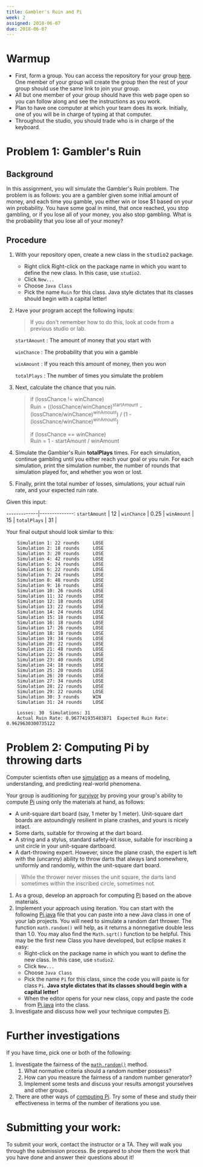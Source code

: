 ```yaml
---
title: Gambler's Ruin and Pi
week: 2
assigned: 2018-06-07
due: 2018-06-07
---
```



# Warmup

* First, form a group. You can access the repository for your group <a href="https://classroom.github.com/g/J6cYsawt">here</a>. One member of your group will create the group then the rest of your group should use the same link to join your group.
* All but one member of your group should have this web page open so you can follow along and see the instructions as you work.
* Plan to have one computer at which your team does its work. Initially, one of you will be in charge of typing at that computer.
* Throughout the studio, you should trade who is in charge of the keyboard.

# Problem 1: Gambler\'s Ruin

## Background
In this assignment, you will simulate the Gambler\'s Ruin problem. The problem is as follows: you are a gambler 
given some initial amount of money, and each time you gamble, you either win or lose $1 based on your win probability. 
You have some goal in mind, that once reached, you stop gambling, or if you lose all of your money, you also 
stop gambling. What is the probability that you lose all of your money?

## Procedure

1. With your repository open, create a new class in the <KBD>studio2</KBD> package.
	* Right click Right-click on the package name in which you want to define the new class. In this case, use `studio2`.
	* Click `New...`
	* Choose `Java Class`
	* Pick the name `Ruin` for this class. Java style dictates that its classes should begin with a capital letter!
	
2. Have your program accept the following inputs:

	> If you don\'t remember how to do this, look at code from a previous studio or lab.
	
	`startAmount`
	: The amount of money that you start with
	
	`winChance`
	: The probability that you win a gamble
	
	`winAmount`
	: If you reach this amount of money, then you won
	
	`totalPlays`
	: The number of times you simulate the problem
3. Next, calculate the chance that you ruin.

	> if (lossChance != winChance)<br>
	> Ruin = ((lossChance/winChance)<sup>startAmount</sup> - (lossChance/winChance)<sup>winAmount</sup>) / (1 - (lossChance/winChance)<sup>winAmount</sup>)
	> <br><br>
	> if (lossChance == winChance)<br>
	> Ruin = 1 - startAmount / winAmount
4. Simulate the Gambler\'s Ruin **totalPlays** times. For each simulation, continue gambling until you 
	either reach your goal or you ruin. For each simulation, print the simulation number, the number of rounds that 
	simulation played for, and whether you won or lost.
5. Finally, print the total number of losses, simulations, your actual ruin rate, and your 
	expected ruin rate.

Given this input:

-------------|--------------:
`startAmount` | 12 |
`winChance`  | 0.25 |
`winAmount` | 15 |
`totalPlays` | 31 |


Your final output should look similar to this:

		Simulation 1: 22 rounds  	LOSE
		Simulation 2: 18 rounds  	LOSE
		Simulation 3: 20 rounds  	LOSE
		Simulation 4: 42 rounds  	LOSE
		Simulation 5: 24 rounds  	LOSE
		Simulation 6: 22 rounds  	LOSE
		Simulation 7: 24 rounds  	LOSE
		Simulation 8: 48 rounds  	LOSE
		Simulation 9: 16 rounds  	LOSE
		Simulation 10: 26 rounds  	LOSE
		Simulation 11: 32 rounds  	LOSE
		Simulation 12: 18 rounds  	LOSE
		Simulation 13: 22 rounds  	LOSE
		Simulation 14: 24 rounds  	LOSE
		Simulation 15: 18 rounds  	LOSE
		Simulation 16: 18 rounds  	LOSE
		Simulation 17: 26 rounds  	LOSE
		Simulation 18: 18 rounds  	LOSE
		Simulation 19: 34 rounds  	LOSE
		Simulation 20: 22 rounds  	LOSE
		Simulation 21: 48 rounds  	LOSE
		Simulation 22: 26 rounds  	LOSE
		Simulation 23: 40 rounds  	LOSE
		Simulation 24: 18 rounds  	LOSE
		Simulation 25: 20 rounds  	LOSE
		Simulation 26: 20 rounds  	LOSE
		Simulation 27: 34 rounds  	LOSE
		Simulation 28: 22 rounds  	LOSE
		Simulation 29: 22 rounds  	LOSE
		Simulation 30: 3 rounds  	WIN
		Simulation 31: 24 rounds  	LOSE

		Losses: 30  Simulations: 31
		Actual Ruin Rate: 0.967741935483871  Expected Ruin Rate: 0.9629630300735122


# Problem 2: Computing Pi by throwing darts

Computer scientists often use [simulation](http://en.wikipedia.org/wiki/Simulation "simulation") as a means of
modeling, understanding, and predicting real-world phenomena.

Your group is auditioning for [survivor](http://en.wikipedia.org/wiki/Survivor_%28TV_series%29)
by proving your group\'s ability to compute [Pi](http://en.wikipedia.org/wiki/Pi) using
only the materials at hand, as follows:

* A unit-square dart board (say, 1 meter by 1 meter).  Unit-square
 dart boards are astoundingly resilient in plane crashes,
 and yours is nicely intact.
* Some darts, suitable for throwing at the dart board.
* A string and a stylus, standard safety-kit issue, suitable for
inscribing a unit circle in your unit-square dartboard.
* A dart-throwing expert.  However, since the plane crash, the
expert is left with the (uncanny) ability to throw darts that always land
somewhere, uniformly and randomly, within the unit-square dart board.

> While the thrower never misses the unit square, the darts land sometimes within the inscribed circle, sometimes not.

1. As a group, develop an approach for computing [Pi](http://en.wikipedia.org/wiki/Pi) based on
the above materials.
2. Implement your approach using iteration. You can start with the following
<a href="../../../studios/Pi.java">Pi.java</a> file that you can paste into a new
Java class in one of your lab projects.
	You will need to simulate a random dart thrower. The function `math.random()` will help, as it returns a nonnegative
	double less than 1.0.  You may also find the `Math.sqrt()` function to be helpful.
    This may be the first new Class you have developed, but eclipse makes it easy:   
	* Right-click on the package name in which you want to define the new class.  In this case, use `studio2`.
    * Click `New...`
    * Choose `Java Class`
    * Pick the name `Pi` for this class, since the code you will paste is for class `Pi`. **Java style dictates that its classes should begin with a capital letter!**
	* When the editor opens for your new class, copy and paste the code from
    <a href="../../../studios/Pi.java">Pi.java</a> into the class.
3. Investigate and discuss how well your
technique computes [Pi](https://en.wikipedia.org/wiki/Pi "Pi Wiki").


# Further investigations


If you have time, pick one or both of the following:

1. Investigate the fairness of the [`math.random()`](http://docs.oracle.com/javase/6/docs/api/java/lang/Math.html#random() "Math.random() docs") method.
	1. What normative criteria should a random number possess?
	2. How can you measure the fairness of a random number generator?
	3. Implement some tests and discuss your results amongst yourselves and
	other groups.
2. There are other ways of [computing Pi](http://en.wikipedia.org/wiki/Pi "Pi Wiki").
Try some of these and study their effectiveness in terms of the number of iterations you use.


# Submitting your work:

To submit your work, contact the instructor or a TA. They will walk you through the submission process. Be prepared to show them the work that you have done and answer their questions about it!
